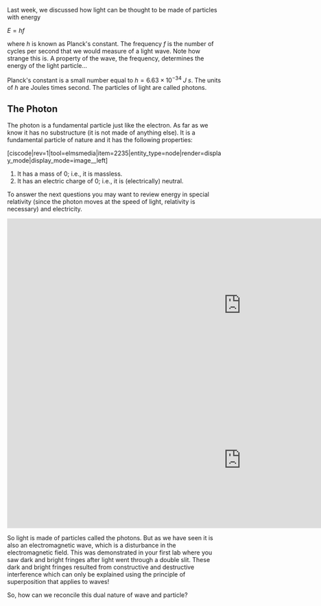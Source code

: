Last week, we discussed how light can be thought to be made of particles with energy

$E = hf$

where _h_ is known as Planck's constant. The frequency _f_ is the number of cycles per second that we would measure of a light wave. Note how strange this is.  A property of the wave, the frequency, determines the energy of the light particle...

Planck's constant is a small number equal to $h = 6.63\times 10^{-34}\; J\; s$. The units of _h_ are Joules times second. The particles of light are called photons.

## The Photon

The photon is a fundamental particle just like the electron. As far as we know it has no substructure (it is not made of anything else). It is a fundamental particle of nature and it has the following properties:

[ciscode|rev=1|tool=elmsmedia|item=2235|entity_type=node|render=display_mode|display_mode=image__left]

1. It has a mass of 0; i.e., it is massless.
2. It has an electric charge of 0; i.e., it is (electrically) neutral.

To answer the next questions you may want to review energy in special relativity (since the photon moves at the speed of light, relativity is necessary) and electricity.  

<iframe src="https://h5p.org/h5p/embed/88820" width="1090" height="403" frameborder="0" allowfullscreen="allowfullscreen"></iframe><script src="https://h5p.org/sites/all/modules/h5p/library/js/h5p-resizer.js" charset="UTF-8"></script>
 
<iframe src="https://h5p.org/h5p/embed/88823" width="1090" height="319" frameborder="0" allowfullscreen="allowfullscreen"></iframe><script src="https://h5p.org/sites/all/modules/h5p/library/js/h5p-resizer.js" charset="UTF-8"></script>
 
So light is made of particles called the photons. But as we have seen it is also an electromagnetic wave, which is a disturbance in the electromagnetic field. This was demonstrated in your first lab where you saw dark and bright fringes after light went through a double slit. These dark and bright fringes resulted from constructive and destructive interference which can only be explained using the principle of superposition that applies to waves! 

So, how can we reconcile this dual nature of wave and particle?